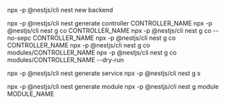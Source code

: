 <!-- Rather than installing the Nest CLI globally on the local machine we can use npx -p @nestjs/cli
this uses the -p or pacakge flag to specify the nest-cli since nest doesn't support npx by default like CRA does -->

npx -p @nestjs/cli nest new backend

npx -p @nestjs/cli nest generate controller CONTROLLER_NAME 
npx -p @nestjs/cli nest g co CONTROLLER_NAME  <!-- shorthand -->
npx -p @nestjs/cli nest g co --no-sepc CONTROLLER_NAME <!-- omit test file -->
npx -p @nestjs/cli nest g co CONTROLLER_NAME  <!-- shorthand -->
npx -p @nestjs/cli nest g co modules/CONTROLLER_NAME <!-- put the controller in the modules folder.  -->
npx -p @nestjs/cli nest g co modules/CONTROLLER_NAME --dry-run <!-- dry run will simulate the output of the command without actually creating anything -->


npx -p @nestjs/cli nest generate service
npx -p @nestjs/cli nest g s

npx -p @nestjs/cli nest generate module
npx -p @nestjs/cli nest g module MODULE_NAME